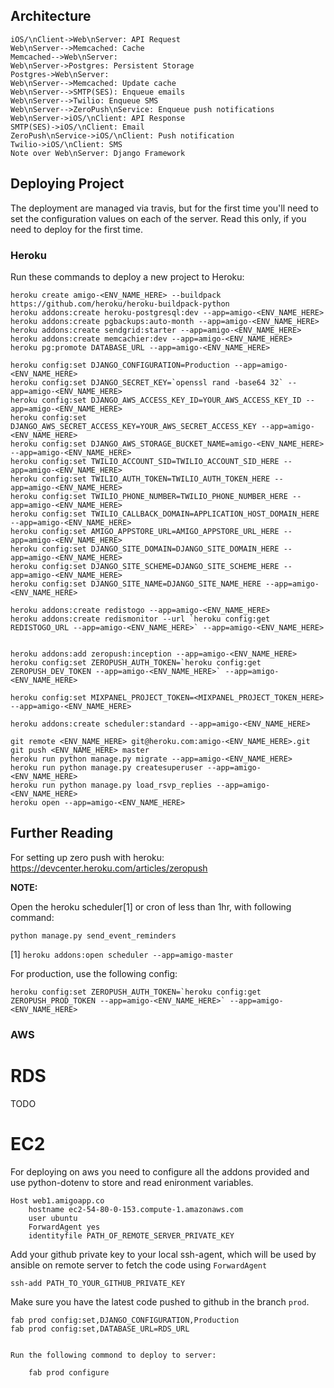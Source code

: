 ## Architecture

```sequence
iOS/\nClient->Web\nServer: API Request
Web\nServer-->Memcached: Cache
Memcached-->Web\nServer: 
Web\nServer->Postgres: Persistent Storage
Postgres->Web\nServer: 
Web\nServer-->Memcached: Update cache
Web\nServer-->SMTP(SES): Enqueue emails
Web\nServer-->Twilio: Enqueue SMS
Web\nServer-->ZeroPush\nService: Enqueue push notifications
Web\nServer->iOS/\nClient: API Response
SMTP(SES)->iOS/\nClient: Email
ZeroPush\nService->iOS/\nClient: Push notification
Twilio->iOS/\nClient: SMS
Note over Web\nServer: Django Framework
```

## Deploying Project

The deployment are managed via travis, but for the first time you'll need to set the configuration values on each of the server. Read this only, if you need to deploy for the first time.

### Heroku

Run these commands to deploy a new project to Heroku:

```
heroku create amigo-<ENV_NAME_HERE> --buildpack https://github.com/heroku/heroku-buildpack-python
heroku addons:create heroku-postgresql:dev --app=amigo-<ENV_NAME_HERE>
heroku addons:create pgbackups:auto-month --app=amigo-<ENV_NAME_HERE>
heroku addons:create sendgrid:starter --app=amigo-<ENV_NAME_HERE>
heroku addons:create memcachier:dev --app=amigo-<ENV_NAME_HERE>
heroku pg:promote DATABASE_URL --app=amigo-<ENV_NAME_HERE>

heroku config:set DJANGO_CONFIGURATION=Production --app=amigo-<ENV_NAME_HERE>
heroku config:set DJANGO_SECRET_KEY=`openssl rand -base64 32` --app=amigo-<ENV_NAME_HERE>
heroku config:set DJANGO_AWS_ACCESS_KEY_ID=YOUR_AWS_ACCESS_KEY_ID --app=amigo-<ENV_NAME_HERE>
heroku config:set DJANGO_AWS_SECRET_ACCESS_KEY=YOUR_AWS_SECRET_ACCESS_KEY --app=amigo-<ENV_NAME_HERE>
heroku config:set DJANGO_AWS_STORAGE_BUCKET_NAME=amigo-<ENV_NAME_HERE> --app=amigo-<ENV_NAME_HERE>
heroku config:set TWILIO_ACCOUNT_SID=TWILIO_ACCOUNT_SID_HERE --app=amigo-<ENV_NAME_HERE>
heroku config:set TWILIO_AUTH_TOKEN=TWILIO_AUTH_TOKEN_HERE --app=amigo-<ENV_NAME_HERE>
heroku config:set TWILIO_PHONE_NUMBER=TWILIO_PHONE_NUMBER_HERE --app=amigo-<ENV_NAME_HERE>
heroku config:set TWILIO_CALLBACK_DOMAIN=APPLICATION_HOST_DOMAIN_HERE --app=amigo-<ENV_NAME_HERE>
heroku config:set AMIGO_APPSTORE_URL=AMIGO_APPSTORE_URL_HERE --app=amigo-<ENV_NAME_HERE>
heroku config:set DJANGO_SITE_DOMAIN=DJANGO_SITE_DOMAIN_HERE --app=amigo-<ENV_NAME_HERE>
heroku config:set DJANGO_SITE_SCHEME=DJANGO_SITE_SCHEME_HERE --app=amigo-<ENV_NAME_HERE>
heroku config:set DJANGO_SITE_NAME=DJANGO_SITE_NAME_HERE --app=amigo-<ENV_NAME_HERE>

heroku addons:create redistogo --app=amigo-<ENV_NAME_HERE>
heroku addons:create redismonitor --url `heroku config:get REDISTOGO_URL --app=amigo-<ENV_NAME_HERE>` --app=amigo-<ENV_NAME_HERE>


heroku addons:add zeropush:inception --app=amigo-<ENV_NAME_HERE>
heroku config:set ZEROPUSH_AUTH_TOKEN=`heroku config:get ZEROPUSH_DEV_TOKEN --app=amigo-<ENV_NAME_HERE>` --app=amigo-<ENV_NAME_HERE>

heroku config:set MIXPANEL_PROJECT_TOKEN=<MIXPANEL_PROJECT_TOKEN_HERE> --app=amigo-<ENV_NAME_HERE>

heroku addons:create scheduler:standard --app=amigo-<ENV_NAME_HERE>

git remote <ENV_NAME_HERE> git@heroku.com:amigo-<ENV_NAME_HERE>.git
git push <ENV_NAME_HERE> master 
heroku run python manage.py migrate --app=amigo-<ENV_NAME_HERE>
heroku run python manage.py createsuperuser --app=amigo-<ENV_NAME_HERE>
heroku run python manage.py load_rsvp_replies --app=amigo-<ENV_NAME_HERE>
heroku open --app=amigo-<ENV_NAME_HERE>
```

## Further Reading

For setting up zero push with heroku: https://devcenter.heroku.com/articles/zeropush

**NOTE:**

Open the heroku scheduler[1] or cron of less than 1hr, with following command:

    python manage.py send_event_reminders

[1] `heroku addons:open scheduler --app=amigo-master`

For production, use the following config:

```
heroku config:set ZEROPUSH_AUTH_TOKEN=`heroku config:get ZEROPUSH_PROD_TOKEN --app=amigo-<ENV_NAME_HERE>` --app=amigo-<ENV_NAME_HERE>
```

### AWS

# RDS

TODO

# EC2
For deploying on aws you need to configure all the addons provided and use python-dotenv to store and read enironment variables.

```
Host web1.amigoapp.co
    hostname ec2-54-80-0-153.compute-1.amazonaws.com
    user ubuntu
    ForwardAgent yes
    identityfile PATH_OF_REMOTE_SERVER_PRIVATE_KEY
```

Add your github private key to your local ssh-agent, which will be used by ansible on remote server to fetch the code using `ForwardAgent`

    ssh-add PATH_TO_YOUR_GITHUB_PRIVATE_KEY

Make sure you have the latest code pushed to github in the branch `prod`.

```
fab prod config:set,DJANGO_CONFIGURATION,Production
fab prod config:set,DATABASE_URL=RDS_URL


Run the following commond to deploy to server:

    fab prod configure

```
<script src="//ajax.googleapis.com/ajax/libs/jquery/1.9.0/jquery.min.js"></script>
<script src="//bramp.github.io/js-sequence-diagrams/raphael-min.js"></script>
<script src="//bramp.github.io/js-sequence-diagrams/underscore-min.js"></script>
<script src="//bramp.github.io/js-sequence-diagrams/sequence-diagram-min.js"></script>
<script src="//bramp.github.io/js-sequence-diagrams/svginnerhtml.min.js"></script>
<script>
    $('.sequence').sequenceDiagram({"theme": "simple"}).parent().removeClass("prettyprint").css({"background-color": "#fff", "text-align": "center"});
</script>
